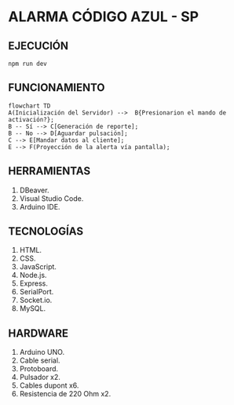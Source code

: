 # ALARMA CÓDIGO AZUL - SP #

## EJECUCIÓN

```npm run dev```

## FUNCIONAMIENTO

```mermaid
flowchart TD
A(Inicialización del Servidor) -->  B{Presionarion el mando de activación?};
B -- Sí --> C[Generación de reporte];
B -- No --> D[Aguardar pulsación];
C --> E[Mandar datos al cliente];
E --> F(Proyección de la alerta vía pantalla);
```

## HERRAMIENTAS

1. DBeaver.
2. Visual Studio Code.
3. Arduino IDE.

## TECNOLOGÍAS

1. HTML.
2. CSS.
3. JavaScript.
4. Node.js.
5. Express.
6. SerialPort.
7. Socket.io.
8. MySQL.

## HARDWARE

1. Arduino UNO.
2. Cable serial.
3. Protoboard.
4. Pulsador x2.
5. Cables dupont x6.
6. Resistencia de 220 Ohm x2.
